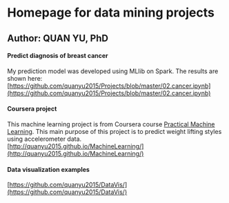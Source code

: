 # Homepage for data mining projects
## Author: QUAN YU, PhD

#### Predict diagnosis of breast cancer
My prediction model was developed using MLlib on Spark. The results are shown here:       
[https://github.com/quanyu2015/Projects/blob/master/02.cancer.ipynb](https://github.com/quanyu2015/Projects/blob/master/02.cancer.ipynb)

#### Coursera project
This machine learning project is from Coursera course [Practical Machine Learning](https://www.coursera.org/learn/practical-machine-learning). This main purpose of this project is to predict weight lifting styles using accelerometer data.    
[http://quanyu2015.github.io/MachineLearning/](http://quanyu2015.github.io/MachineLearning/)

#### Data visualization examples
[https://github.com/quanyu2015/DataVis/](https://github.com/quanyu2015/DataVis/)
